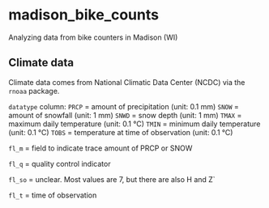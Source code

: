 # madison_bike_counts
Analyzing data from bike counters in Madison (WI)

## Climate data
Climate data comes from National Climatic Data Center (NCDC) via the `rnoaa` package. 

`datatype` column:
  `PRCP` = amount of precipitation (unit: 0.1 mm)
  `SNOW` = amount of snowfall (unit: 1 mm)
  `SNWD` = snow depth (unit: 1 mm)
  `TMAX` = maximum daily temperature (unit: 0.1 °C)
  `TMIN` = minimum daily temperature (unit: 0.1 °C)
  `TOBS` = temperature at time of observation (unit: 0.1 °C)

`fl_m` = field to indicate trace amount of PRCP or SNOW

`fl_q` = quality control indicator

`fl_so` = unclear. Most values are 7, but there are also H and Z` 

`fl_t` = time of observation
